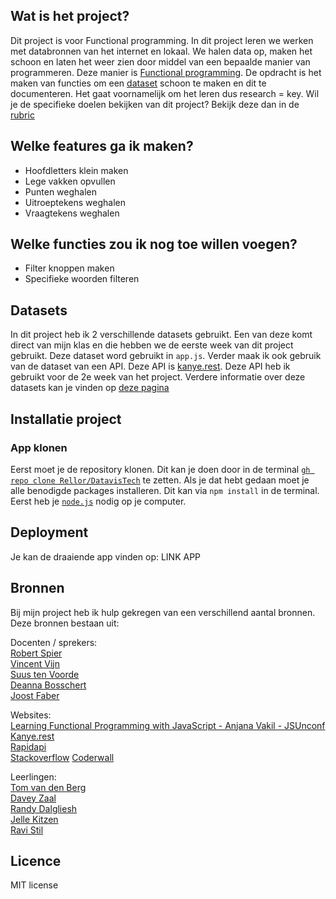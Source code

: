 ## Wat is het project?
Dit project is voor Functional programming. In dit project leren we werken met databronnen van het internet en lokaal. We halen data op, maken het schoon en laten het weer zien door middel van een bepaalde manier van programmeren. Deze manier is [Functional programming](https://github.com/Rellor/DatavisTech/wiki/Functional-programming). De opdracht is het maken van functies om een [dataset](https://github.com/Rellor/DatavisTech/wiki/Opschonen-dataset) schoon te maken en dit te documenteren. Het gaat voornamelijk om het leren dus research = key. Wil je de specifieke doelen bekijken van dit project? Bekijk deze dan in de [rubric](https://github.com/Rellor/DatavisTech/wiki/Rubric)

## Welke features ga ik maken?
- Hoofdletters klein maken
- Lege vakken opvullen
- Punten weghalen
- Uitroeptekens weghalen
- Vraagtekens weghalen

## Welke functies zou ik nog toe willen voegen?
- Filter knoppen maken
- Specifieke woorden filteren

## Datasets
In dit project heb ik 2 verschillende datasets gebruikt. Een van deze komt direct van mijn klas en die hebben we de eerste week van dit project gebruikt. Deze dataset word gebruikt in `app.js`. Verder maak ik ook gebruik van de dataset van een API. Deze API is [kanye.rest](https://kanye.rest/). Deze API heb ik gebruikt voor de 2e week van het project. Verdere informatie over deze datasets kan je vinden op [deze pagina](https://github.com/Rellor/DatavisTech/wiki/Opschonen-dataset)

## Installatie project
### App klonen
Eerst moet je de repository klonen. Dit kan je doen door in de terminal [`gh repo clone Rellor/DatavisTech`](https://github.com/Rellor/DatavisTech) te zetten. Als je dat hebt gedaan moet je alle benodigde packages installeren. Dit kan via `npm install` in de terminal. Eerst heb je [`node.js`](https://nodejs.org/en/) nodig op je computer.

## Deployment
Je kan de draaiende app vinden op: 
LINK APP

## Bronnen
Bij mijn project heb ik hulp gekregen van een verschillend aantal bronnen. Deze bronnen bestaan uit:

Docenten / sprekers:<br>
[Robert Spier](https://github.com/roberrrt-s)<br>
[Vincent Vijn](https://github.com/vijnv)<br>
[Suus ten Voorde](https://github.com/solideagency)<br>
[Deanna Bosschert](https://github.com/deannabosschert)<br>
[Joost Faber](https://github.com/joostf)

Websites:<br>
[Learning Functional Programming with JavaScript - Anjana Vakil - JSUnconf](https://www.youtube.com/watch?v=e-5obm1G_FY&t=8s&ab_channel=JSConf)<br>
[Kanye.rest](https://kanye.rest/)<br>
[Rapidapi](https://rapidapi.com/blog/most-popular-api/#category)<br>
[Stackoverflow](https://stackoverflow.com/)
[Coderwall](https://coderwall.com/p/m2trga/enhance-your-js-console-logging-messages)

Leerlingen:<br>
[Tom van den Berg](https://github.com/Tomvandenberg11)<br>
[Davey Zaal](https://github.com/DeefDeMeef)<br>
[Randy Dalgliesh](https://github.com/randy554)<br>
[Jelle Kitzen](https://github.com/jellekitz)<br>
[Ravi Stil](https://github.com/stilravi?tab=repositories)

## Licence
MIT license
